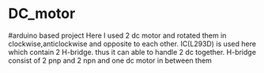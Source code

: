 # DC_motor
#arduino based project
Here I used 2 dc motor and rotated them in clockwise,anticlockwise and opposite to each other. IC(L293D) is used here which contain 2 H-bridge. thus it can able to handle 2 dc together.
H-bridge consist of 2 pnp and 2 npn and one dc motor in between them
